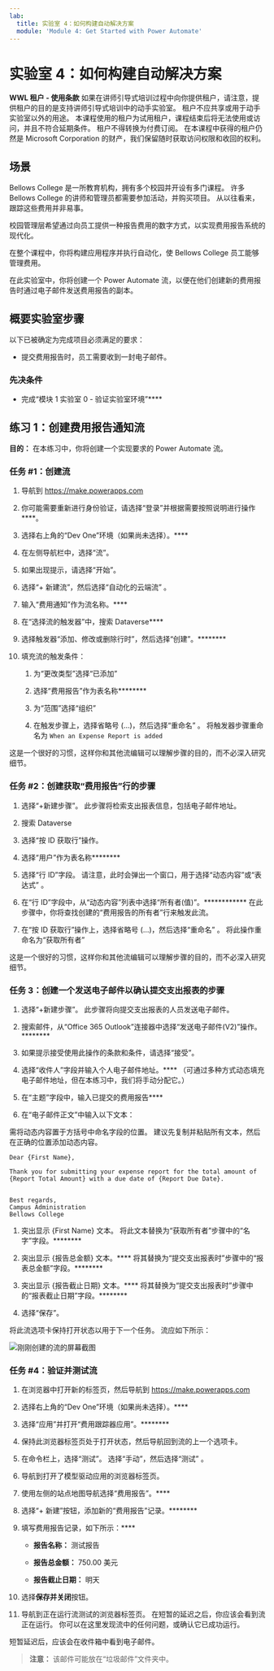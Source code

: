```yaml
---
lab:
  title: 实验室 4：如何构建自动解决方案
  module: 'Module 4: Get Started with Power Automate'
---
```


# 实验室 4：如何构建自动解决方案

**WWL 租户 - 使用条款** 如果在讲师引导式培训过程中向你提供租户，请注意，提供租户的目的是支持讲师引导式培训中的动手实验室。 租户不应共享或用于动手实验室以外的用途。 本课程使用的租户为试用租户，课程结束后将无法使用或访问，并且不符合延期条件。 租户不得转换为付费订阅。 在本课程中获得的租户仍然是 Microsoft Corporation 的财产，我们保留随时获取访问权限和收回的权利。 

## 场景

Bellows College 是一所教育机构，拥有多个校园并开设有多门课程。 许多 Bellows College 的讲师和管理员都需要参加活动，并购买项目。 从以往看来，跟踪这些费用并非易事。 

校园管理层希望通过向员工提供一种报告费用的数字方式，以实现费用报告系统的现代化。 

在整个课程中，你将构建应用程序并执行自动化，使 Bellows College 员工能够管理费用。 

在此实验室中，你将创建一个 Power Automate 流，以便在他们创建新的费用报告时通过电子邮件发送费用报告的副本。

## 概要实验室步骤

以下已被确定为完成项目必须满足的要求：

- 提交费用报告时，员工需要收到一封电子邮件。 

### 先决条件

- 完成“模块 1 实验室 0 - 验证实验室环境”****

## 练习 1：创建费用报告通知流

**目的：** 在本练习中，你将创建一个实现要求的 Power Automate 流。 

### 任务 #1：创建流

1. 导航到 https://make.powerapps.com

1. 你可能需要重新进行身份验证，请选择“登录”并根据需要按照说明进行操作****。

1. 选择右上角的“Dev One”环境（如果尚未选择）。****

1. 在左侧导航栏中，选择“流”。

1. 如果出现提示，请选择“开始”。

1. 选择“+ 新建流”，然后选择“自动化的云端流” 。

1. 输入“费用通知”作为流名称。****

1. 在“选择流的触发器”中，搜索 Dataverse****

1. 选择触发器“添加、修改或删除行时”，然后选择“创建”。********

1. 填充流的触发条件：

    1. 为“更改类型”选择“已添加”
    
    1. 选择“费用报告”作为表名称********

    1. 为“范围”选择“组织”

    1. 在触发步骤上，选择省略号 (…)，然后选择“重命名” 。 将触发器步骤重命名为 `When an Expense Report is added` 

这是一个很好的习惯，这样你和其他流编辑可以理解步骤的目的，而不必深入研究细节。

### 任务 #2：创建获取“费用报告”行的步骤

1. 选择“+新建步骤”。 此步骤将检索支出报表信息，包括电子邮件地址。

1. 搜索 Dataverse

1. 选择“按 ID 获取行”操作。

1. 选择“用户”作为表名称********

1. 选择“行 ID”字段。 请注意，此时会弹出一个窗口，用于选择“动态内容”或“表达式” 。

1. 在“行 ID”字段中，从“动态内容”列表中选择“所有者(值)”。************ 在此步骤中，你将查找创建的“费用报告的所有者”行来触发此流。 

1. 在“按 ID 获取行”操作上，选择省略号 (...)，然后选择“重命名”  。 将此操作重命名为“获取所有者”

这是一个很好的习惯，这样你和其他流编辑可以理解步骤的目的，而不必深入研究细节。

### 任务 3：创建一个发送电子邮件以确认提交支出报表的步骤

1. 选择“+新建步骤”。 此步骤将向提交支出报表的人员发送电子邮件。

1. 搜索邮件，从“Office 365 Outlook”连接器中选择“发送电子邮件(V2)”操作。********

1. 如果提示接受使用此操作的条款和条件，请选择“接受”。

1. 选择“收件人”字段并输入个人电子邮件地址。**** （可通过多种方式动态填充电子邮件地址，但在本练习中，我们将手动分配它。）  

1. 在“主题”字段中，输入已提交的费用报告****

1. 在“电子邮件正文”中输入以下文本：

需将动态内容置于方括号中命名字段的位置。 建议先复制并粘贴所有文本，然后在正确的位置添加动态内容。

    Dear {First Name},
    
    Thank you for submitting your expense report for the total amount of {Report Total Amount} with a due date of {Report Due Date}.
    
     
    Best regards,
    Campus Administration
    Bellows College

1. 突出显示 {First Name} 文本。 将此文本替换为“获取所有者”步骤中的“名字”字段。********

1. 突出显示 {报告总金额} 文本。**** 将其替换为“提交支出报表时”步骤中的“报表总金额”字段。********

1. 突出显示 {报告截止日期} 文本。**** 将其替换为“提交支出报表时”步骤中的“报表截止日期”字段。********

1. 选择“保存”。

将此流选项卡保持打开状态以用于下一个任务。 流应如下所示：

![刚刚创建的流的屏幕截图](media/lab-4-create-an-automated-solution-01.png)

### 任务 #4：验证并测试流

1. 在浏览器中打开新的标签页，然后导航到 https://make.powerapps.com

1. 选择右上角的“Dev One”环境（如果尚未选择）。****

1. 选择“应用”并打开“费用跟踪器应用”。********

1. 保持此浏览器标签页处于打开状态，然后导航回到流的上一个选项卡。

1. 在命令栏上，选择“测试”。 选择“手动”，然后选择“测试” 。

1. 导航到打开了模型驱动应用的浏览器标签页。

1. 使用左侧的站点地图导航选择“费用报告”。****

1. 选择“+ 新建”按钮，添加新的“费用报告”记录。********

1. 填写费用报告记录，如下所示：****

    - **报告名称：** 测试报告

    - **报告总金额：** 750.00 美元

    - **报告截止日期：** 明天 

1. 选择**保存并关闭**按钮。

1. 导航到正在运行流测试的浏览器标签页。 在短暂的延迟之后，你应该会看到流正在运行。 你可以在这里发现流中的任何问题，或确认它已成功运行。

短暂延迟后，应该会在收件箱中看到电子邮件。 

>**注意：** 该邮件可能放在“垃圾邮件”文件夹中。
